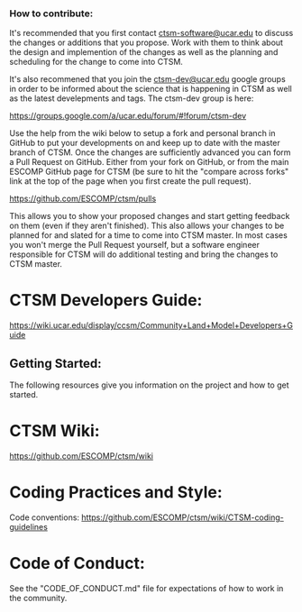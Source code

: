 ### How to contribute:

It's recommended that you first contact ctsm-software@ucar.edu to discuss the changes or additions that you propose.
Work with them to think about the design and implemention of the changes as well as the planning
and scheduling for the change to come into CTSM.

It's also recommened that you join the ctsm-dev@ucar.edu google groups in order 
to be informed about the science that is happening in CTSM as well as the latest develepments and tags.
The ctsm-dev group is here:

https://groups.google.com/a/ucar.edu/forum/#!forum/ctsm-dev

Use the help from the wiki below to setup a fork and personal branch in GitHub to put your developments
on and keep up to date with the master branch of CTSM. Once the changes are sufficiently advanced you
can form a Pull Request on GitHub. Either from your fork on GitHub, or from the main ESCOMP GitHub page
for CTSM (be sure to hit the "compare across forks" link at the top of the page when you first create
the pull request).

https://github.com/ESCOMP/ctsm/pulls

This allows you to show your proposed changes and start getting feedback on them (even if they aren't finished). 
This also allows your changes to be planned for and slated for a time to come into CTSM master. In most 
cases you won't merge the Pull Request yourself, but a software engineer responsible for CTSM will do 
additional testing and bring the changes to CTSM master.

# CTSM Developers Guide:

 https://wiki.ucar.edu/display/ccsm/Community+Land+Model+Developers+Guide

## Getting Started:

The following resources give you information on the project and how to get started.

# CTSM Wiki:

https://github.com/ESCOMP/ctsm/wiki

# Coding Practices and Style:

Code conventions: https://github.com/ESCOMP/ctsm/wiki/CTSM-coding-guidelines

# Code of Conduct:

See the "CODE_OF_CONDUCT.md" file for expectations of how to work in the community.
